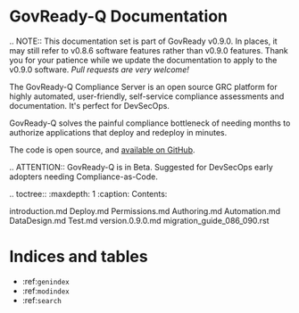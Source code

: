 GovReady-Q Documentation
========================

.. NOTE::
   This documentation set is part of GovReady v0.9.0. In places, it may still refer to v0.8.6 software features rather than v0.9.0 features. Thank you for your patience while we update the documentation to apply to the v0.9.0 software. *Pull requests are very welcome!*

The GovReady-Q Compliance Server is an open source GRC platform for highly automated, user-friendly, self-service compliance assessments and documentation. It's perfect for DevSecOps.

GovReady-Q solves the painful compliance bottleneck of needing months to authorize applications that deploy and redeploy in minutes.

The code is open source, and [available on GitHub](https://github.com/GovReady/govready-q).

.. ATTENTION::
   GovReady-Q is in Beta. Suggested for DevSecOps early adopters needing Compliance-as-Code.

.. toctree::
   :maxdepth: 1
   :caption: Contents:

   introduction.md
   Deploy.md
   Permissions.md
   Authoring.md
   Automation.md
   DataDesign.md
   Test.md
   version.0.9.0.md
   migration_guide_086_090.rst


Indices and tables
==================

* :ref:`genindex`
* :ref:`modindex`
* :ref:`search`


